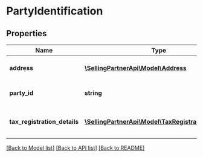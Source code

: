 # PartyIdentification

## Properties
Name | Type | Description | Notes
------------ | ------------- | ------------- | -------------
**address** | [**\SellingPartnerApi\Model\Address**](Address.md) | Identification of the party by address. | [optional] 
**party_id** | **string** | Assigned identification for the party. | 
**tax_registration_details** | [**\SellingPartnerApi\Model\TaxRegistrationDetails[]**](TaxRegistrationDetails.md) | Tax registration details of the entity. | [optional] 

[[Back to Model list]](../README.md#documentation-for-models) [[Back to API list]](../README.md#documentation-for-api-endpoints) [[Back to README]](../README.md)


